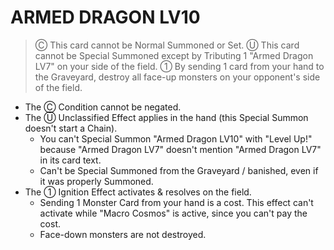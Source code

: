 # ARMED DRAGON LV10

> Ⓒ This card cannot be Normal Summoned or Set. Ⓤ This card cannot be Special Summoned except by Tributing 1 "Armed Dragon LV7" on your side of the field. ① By sending 1 card from your hand to the Graveyard, destroy all face-up monsters on your opponent's side of the field.

*   The Ⓒ Condition cannot be negated.
*   The Ⓤ Unclassified Effect applies in the hand (this Special Summon doesn't start a Chain).
    *   You can't Special Summon "Armed Dragon LV10" with "Level Up!" because "Armed Dragon LV7" doesn't mention "Armed Dragon LV7" in its card text.
    *   Can't be Special Summoned from the Graveyard / banished, even if it was properly Summoned.
*   The ① Ignition Effect activates & resolves on the field.
    *   Sending 1 Monster Card from your hand is a cost. This effect can't activate while "Macro Cosmos" is active, since you can't pay the cost.
    *   Face-down monsters are not destroyed.

